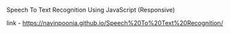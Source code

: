 Speech To Text Recognition Using JavaScript (Responsive)

link - https://navinpoonia.github.io/Speech%20To%20Text%20Recognition/

